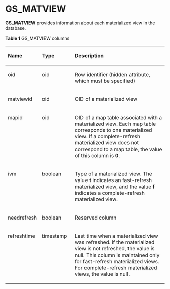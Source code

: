# GS\_MATVIEW<a name="EN-US_TOPIC_0000001133666345"></a>

**GS\_MATVIEW**  provides information about each materialized view in the database.

**Table  1**  GS\_MATVIEW columns

<a name="en-us_topic_0283136548_en-us_topic_0237122474_en-us_topic_0059778302_tef4747cefaab47fe89062c4899b9dd81"></a>

<table><thead align="left"><tr id="en-us_topic_0283136548_en-us_topic_0237122474_en-us_topic_0059778302_r7bbada6239ec422cb76d6886a6528dbf"><th class="cellrowborder" valign="top" width="20.16%" id="mcps1.2.4.1.1"><p id="en-us_topic_0283136548_en-us_topic_0237122474_en-us_topic_0059778302_a14c20134f2fa468bba56c9b8e5306278"><a name="en-us_topic_0283136548_en-us_topic_0237122474_en-us_topic_0059778302_a14c20134f2fa468bba56c9b8e5306278"></a><a name="en-us_topic_0283136548_en-us_topic_0237122474_en-us_topic_0059778302_a14c20134f2fa468bba56c9b8e5306278"></a>Name</p>
</th>
<th class="cellrowborder" valign="top" width="20.77%" id="mcps1.2.4.1.2"><p id="en-us_topic_0283136548_en-us_topic_0237122474_en-us_topic_0059778302_a5116e0331a5a4c22938b4d1c40bba627"><a name="en-us_topic_0283136548_en-us_topic_0237122474_en-us_topic_0059778302_a5116e0331a5a4c22938b4d1c40bba627"></a><a name="en-us_topic_0283136548_en-us_topic_0237122474_en-us_topic_0059778302_a5116e0331a5a4c22938b4d1c40bba627"></a>Type</p>
</th>
<th class="cellrowborder" valign="top" width="59.07%" id="mcps1.2.4.1.3"><p id="en-us_topic_0283136548_en-us_topic_0237122474_en-us_topic_0059778302_af663d904f75649d48d712ae335e3edfe"><a name="en-us_topic_0283136548_en-us_topic_0237122474_en-us_topic_0059778302_af663d904f75649d48d712ae335e3edfe"></a><a name="en-us_topic_0283136548_en-us_topic_0237122474_en-us_topic_0059778302_af663d904f75649d48d712ae335e3edfe"></a>Description</p>
</th>
</tr>
</thead>
<tbody><tr id="row1115192382019"><td class="cellrowborder" valign="top" width="20.16%" headers="mcps1.2.4.1.1 "><p id="p23581407147"><a name="p23581407147"></a><a name="p23581407147"></a>oid</p>
</td>
<td class="cellrowborder" valign="top" width="20.77%" headers="mcps1.2.4.1.2 "><p id="p53581040101412"><a name="p53581040101412"></a><a name="p53581040101412"></a>oid</p>
</td>
<td class="cellrowborder" valign="top" width="59.07%" headers="mcps1.2.4.1.3 "><p id="p1383513269218"><a name="p1383513269218"></a><a name="p1383513269218"></a>Row identifier (hidden attribute, which must be specified)</p>
</td>
</tr>
<tr id="en-us_topic_0283136548_en-us_topic_0237122474_en-us_topic_0059778302_rf7c766cddff0407bb805393c013b902a"><td class="cellrowborder" valign="top" width="20.16%" headers="mcps1.2.4.1.1 "><p id="p250910823410"><a name="p250910823410"></a><a name="p250910823410"></a>matviewid</p>
</td>
<td class="cellrowborder" valign="top" width="20.77%" headers="mcps1.2.4.1.2 "><p id="en-us_topic_0283136548_en-us_topic_0237122474_en-us_topic_0059778302_a800aa141d95241c2bffae422411df91a"><a name="en-us_topic_0283136548_en-us_topic_0237122474_en-us_topic_0059778302_a800aa141d95241c2bffae422411df91a"></a><a name="en-us_topic_0283136548_en-us_topic_0237122474_en-us_topic_0059778302_a800aa141d95241c2bffae422411df91a"></a>oid</p>
</td>
<td class="cellrowborder" valign="top" width="59.07%" headers="mcps1.2.4.1.3 "><p id="en-us_topic_0283136548_en-us_topic_0237122474_en-us_topic_0059778302_a0f0b904e963347098535b30a55046954"><a name="en-us_topic_0283136548_en-us_topic_0237122474_en-us_topic_0059778302_a0f0b904e963347098535b30a55046954"></a><a name="en-us_topic_0283136548_en-us_topic_0237122474_en-us_topic_0059778302_a0f0b904e963347098535b30a55046954"></a>OID of a materialized view</p>
</td>
</tr>
<tr id="en-us_topic_0283136548_en-us_topic_0237122474_en-us_topic_0059778302_raabc99bc831f4e3da2c3078018ec184d"><td class="cellrowborder" valign="top" width="20.16%" headers="mcps1.2.4.1.1 "><p id="en-us_topic_0283136548_en-us_topic_0237122474_en-us_topic_0059778302_a15610165a00747398a8d9ce49d307faa"><a name="en-us_topic_0283136548_en-us_topic_0237122474_en-us_topic_0059778302_a15610165a00747398a8d9ce49d307faa"></a><a name="en-us_topic_0283136548_en-us_topic_0237122474_en-us_topic_0059778302_a15610165a00747398a8d9ce49d307faa"></a>mapid</p>
</td>
<td class="cellrowborder" valign="top" width="20.77%" headers="mcps1.2.4.1.2 "><p id="en-us_topic_0283136548_en-us_topic_0237122474_en-us_topic_0059778302_aa78ed822b23d4e23b34a8becf42693e7"><a name="en-us_topic_0283136548_en-us_topic_0237122474_en-us_topic_0059778302_aa78ed822b23d4e23b34a8becf42693e7"></a><a name="en-us_topic_0283136548_en-us_topic_0237122474_en-us_topic_0059778302_aa78ed822b23d4e23b34a8becf42693e7"></a>oid</p>
</td>
<td class="cellrowborder" valign="top" width="59.07%" headers="mcps1.2.4.1.3 "><p id="p273716379532"><a name="p273716379532"></a><a name="p273716379532"></a>OID of a map table associated with a materialized view. Each map table corresponds to one materialized view. If a complete-refresh materialized view does not correspond to a map table, the value of this column is <strong id="b72001213133314"><a name="b72001213133314"></a><a name="b72001213133314"></a>0</strong>.</p>
</td>
</tr>
<tr id="en-us_topic_0283136548_en-us_topic_0237122474_en-us_topic_0059778302_r721bd262314643b7afead249a9c84b36"><td class="cellrowborder" valign="top" width="20.16%" headers="mcps1.2.4.1.1 "><p id="en-us_topic_0283136548_en-us_topic_0237122474_en-us_topic_0059778302_a2f198a715e4d45d99a8356c7b47b46fd"><a name="en-us_topic_0283136548_en-us_topic_0237122474_en-us_topic_0059778302_a2f198a715e4d45d99a8356c7b47b46fd"></a><a name="en-us_topic_0283136548_en-us_topic_0237122474_en-us_topic_0059778302_a2f198a715e4d45d99a8356c7b47b46fd"></a>ivm</p>
</td>
<td class="cellrowborder" valign="top" width="20.77%" headers="mcps1.2.4.1.2 "><p id="en-us_topic_0283136548_en-us_topic_0237122474_en-us_topic_0059778302_acbcef8e6652a4744b3cc4cb08b8346a2"><a name="en-us_topic_0283136548_en-us_topic_0237122474_en-us_topic_0059778302_acbcef8e6652a4744b3cc4cb08b8346a2"></a><a name="en-us_topic_0283136548_en-us_topic_0237122474_en-us_topic_0059778302_acbcef8e6652a4744b3cc4cb08b8346a2"></a>boolean</p>
</td>
<td class="cellrowborder" valign="top" width="59.07%" headers="mcps1.2.4.1.3 "><p id="en-us_topic_0283136548_en-us_topic_0237122474_en-us_topic_0059778302_a8eebe34c82274f0aafcc2eedea6eb267"><a name="en-us_topic_0283136548_en-us_topic_0237122474_en-us_topic_0059778302_a8eebe34c82274f0aafcc2eedea6eb267"></a><a name="en-us_topic_0283136548_en-us_topic_0237122474_en-us_topic_0059778302_a8eebe34c82274f0aafcc2eedea6eb267"></a>Type of a materialized view. The value <strong id="b89761155336"><a name="b89761155336"></a><a name="b89761155336"></a>t</strong> indicates an fast-refresh materialized view, and the value <strong id="b13977141533312"><a name="b13977141533312"></a><a name="b13977141533312"></a>f</strong> indicates a complete-refresh materialized view.</p>
</td>
</tr>
<tr id="en-us_topic_0283136548_row1967927115416"><td class="cellrowborder" valign="top" width="20.16%" headers="mcps1.2.4.1.1 "><p id="en-us_topic_0283136548_p19967162795414"><a name="en-us_topic_0283136548_p19967162795414"></a><a name="en-us_topic_0283136548_p19967162795414"></a>needrefresh</p>
</td>
<td class="cellrowborder" valign="top" width="20.77%" headers="mcps1.2.4.1.2 "><p id="p2745161318527"><a name="p2745161318527"></a><a name="p2745161318527"></a>boolean</p>
</td>
<td class="cellrowborder" valign="top" width="59.07%" headers="mcps1.2.4.1.3 "><p id="en-us_topic_0283136548_p59679278541"><a name="en-us_topic_0283136548_p59679278541"></a><a name="en-us_topic_0283136548_p59679278541"></a>Reserved column</p>
</td>
</tr>
<tr id="en-us_topic_0283136548_en-us_topic_0237122474_en-us_topic_0059778302_r1f2b7df612754c9d8e88267b524c3a40"><td class="cellrowborder" valign="top" width="20.16%" headers="mcps1.2.4.1.1 "><p id="en-us_topic_0283136548_en-us_topic_0237122474_en-us_topic_0059778302_a31db6c504cbc41f4a170ef25b5282a54"><a name="en-us_topic_0283136548_en-us_topic_0237122474_en-us_topic_0059778302_a31db6c504cbc41f4a170ef25b5282a54"></a><a name="en-us_topic_0283136548_en-us_topic_0237122474_en-us_topic_0059778302_a31db6c504cbc41f4a170ef25b5282a54"></a>refreshtime</p>
</td>
<td class="cellrowborder" valign="top" width="20.77%" headers="mcps1.2.4.1.2 "><p id="en-us_topic_0283136548_en-us_topic_0237122474_en-us_topic_0059778302_af714117bc9e440918302783fbe09bb44"><a name="en-us_topic_0283136548_en-us_topic_0237122474_en-us_topic_0059778302_af714117bc9e440918302783fbe09bb44"></a><a name="en-us_topic_0283136548_en-us_topic_0237122474_en-us_topic_0059778302_af714117bc9e440918302783fbe09bb44"></a>timestamp</p>
</td>
<td class="cellrowborder" valign="top" width="59.07%" headers="mcps1.2.4.1.3 "><p id="en-us_topic_0283136548_en-us_topic_0237122474_en-us_topic_0059778302_a54f43de71be1479ebba316242658c99e"><a name="en-us_topic_0283136548_en-us_topic_0237122474_en-us_topic_0059778302_a54f43de71be1479ebba316242658c99e"></a><a name="en-us_topic_0283136548_en-us_topic_0237122474_en-us_topic_0059778302_a54f43de71be1479ebba316242658c99e"></a>Last time when a materialized view was refreshed. If the materialized view is not refreshed, the value is null. This column is maintained only for fast-refresh materialized views. For complete-refresh materialized views, the value is null.</p>
</td>
</tr>
</tbody>
</table>

